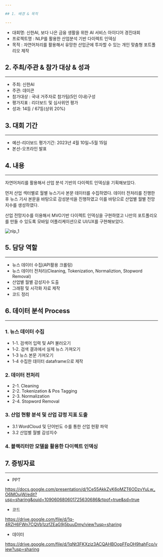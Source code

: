 ```yaml
---

## 1. 배경 & 목적

---
```


- 대회명: 신한AI, 보다 나은 금융 생활을 위한 AI 서비스 아이디어 경진대회
- 프로젝트명 : NLP를 활용한 산업분석 기반 다이렉트 인덱싱
- 목적 : 자연어처리를 활용해서 유망한 산업군에 투자할 수 있는 개인 맞춤형 포트폴리오 제작

## 2. 주최/주관 & 참가 대상 & 성과

---

- 주최: 신한AI
- 주관: 데이콘
- 참가대상 : 국내 거주자로 참가팀(5인 이내)구성
- 평가지표 : 리더보드 및 심사위언 평가
- 성과: 14등 / 67등(상위 20%)

## 3. 대회 기간

---

- 예선-리더보드 평가기간: 2023년 4월 10일~5월 15일
- 본선-오프라인 발표

## 4. 내용

---

자연어처리를 활용해서 산업 분석 기반의 다이렉트 인덱싱을 기획해보았다.

먼저 산업 섹터별로 월별 뉴스기사 본문 데이터를 수집하였다. 데이터 전처리를 진행한 후 뉴스 기사 본문을 바탕으로 감성분석을 진행하였고 이를 바탕으로 산업별 월별 전망지수를 생성하였다.

산업 전망지수를 이용해서 MVO기반 다이렉트 인덱싱을 구현하였고 나만의 포트폴리오를 만들 수 있도록 모바일 어플리케이션으로 UI/UX를 구현해보았다.

![nlp_1](https://github.com/Gayeon6423/Project/assets/113704015/ae260173-33e7-4ef2-b9ba-ab3a6d259a0e)

## 5. 담당 역할

---

- 뉴스 데이터 수집(API활용 크롤링)
- 뉴스 데이터 전처리(Cleaning, Tokenization, Normaliztion, Stopword Removal)
- 산업별 월별 감성지수 도출
- 그래핑 및 시각화 자료 제작
- 코드 정리

## 6. 데이터 분석 Process

---

### 1. 뉴스 데이터 수집

- 1-1. 검색어 입력 및 API 불러오기
- 1-2. 검색 결과에서 실제 뉴스 가져오기
- 1-3 뉴스 본문 가져오기
- 1-4 수집한 데이터 dataframe으로 제작

### 2. 데이터 전처리

- 2-1. Cleaning
- 2-2. Tokenization & Pos Tagging
- 2-3. Normalization
- 2-4. Stopword Removal

### 3. 산업 현황 분석 및 산업 감정 지표 도출

- 3.1 WordCloud 및 단어빈도 수를 통한 산업 현황 파악
- 3.2 산업별 월별 감성지수

### 4. 블랙리터만 모델을 활용한 다이렉트 인덱싱

## 7. 증빙자료

---

- PPT

https://docs.google.com/presentation/d/1Ce55AkkZyK6oMZT6ODzvYuLw_O6MOujW/edit?usp=sharing&ouid=109060680601725630686&rtpof=true&sd=true

- 코드

https://drive.google.com/file/d/1q-4RZH6FWn7CQVb1zzfZEaG9j5buuDmy/view?usp=sharing

- 데이터

https://drive.google.com/file/d/1qNt3FKXziz3ACQAHBOopFFpOH9hahFco/view?usp=sharing
